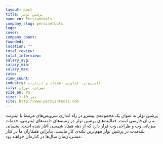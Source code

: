 ```yaml
---
layout: post
title: پرشین تولز
name_en: Persiantools
company_slug: persiantools
logo: 
cover: 
company_count:
founded:
location: ""
total_review: 
total_interview: 
salary_avg: 
salary_min: 
salary_max: 
rate: 
view_count: 
industry: کامپیوتر، فناوری اطلاعات و اینترنت
city: تهران, تهران
size_en: VS
size: 1-10 نفر
site: http://www.persiantools.com
---
```


پرشین تولز به عنوان یک مجموعه‌ی پیشرو در راه اندازی سرویس‌های مرتبط با اینترنت به زبان فارسی است. فعالیت‌های پرشین تولز در زمینه‌های دامنه‌های اینترنتی، خدمات میزبانی وب و طراحی وب قرار دارد که از دهه هفتاد شمسی آغاز شده است. پشیبانی بلندمدت در پرشین تولز مهم‌ترین نکته‌ی کار ماست، بنابراین همکاران ما در کنار مشتریان‌مان سال‌ها در کنارمان خواهند بود.
